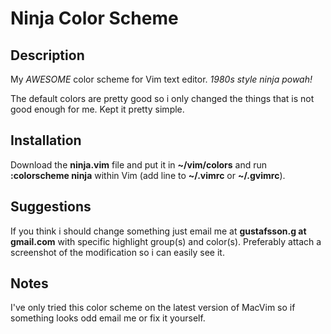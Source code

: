 Ninja Color Scheme
==================

Description
-----------
My *AWESOME* color scheme for Vim text editor. *1980s style ninja powah!*

The default colors are pretty good so i only changed the things that is not
good enough for me. Kept it pretty simple.


Installation
------------
Download the **ninja.vim** file and put it in **~/vim/colors** and run
**:colorscheme ninja** within Vim (add line to **~/.vimrc** or **~/.gvimrc**).


Suggestions
-----------
If you think i should change something just email me at
**gustafsson.g at gmail.com** with specific highlight group(s) and color(s).
Preferably attach a screenshot of the modification so i can easily see it.


Notes
-----
I've only tried this color scheme on the latest version of MacVim so if
something looks odd email me or fix it yourself.

